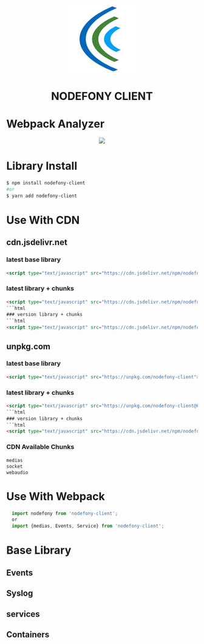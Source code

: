 
<p align="center">
  <img src="https://github.com/nodefony/nodefony/raw/master/src/nodefony/bundles/framework-bundle/Resources/public/images/nodefony-logo.png"><br>
</p>
<h1 align="center">NODEFONY CLIENT</h1>

# Webpack Analyzer

<p align="center">
  <img src="https://github.com/nodefony/nodefony-client/raw/main/tools/img/webpack.png">
</p>

# Library Install
```bash
$ npm install nodefony-client
#or
$ yarn add nodefony-client
```

# Use With CDN



## cdn.jsdelivr.net

### latest base library
```html
<script type="text/javascript" src="https://cdn.jsdelivr.net/npm/nodefony-client"></script>
```
### latest library + chunks
```html
<script type="text/javascript" src="https://cdn.jsdelivr.net/npm/nodefony-client/dist/nodefony.js?medias=true&socket=true"></script>
```html
### version library + chunks
```html
<script type="text/javascript" src="https://cdn.jsdelivr.net/npm/nodefony-client@6.0.0-beta.2/dist/nodefony.js?medias=true&socket=true"></script>
```

## unpkg.com

### latest base library
```html
<script type="text/javascript" src="https://unpkg.com/nodefony-client"></script>
```
### latest library + chunks
```html
<script type="text/javascript" src="https://unpkg.com/nodefony-client@6.0.0-beta.2/dist/nodefony.js?medias=true&socket=true"></script>
```html
### version library + chunks
```html
<script type="text/javascript" src="https://cdn.jsdelivr.net/npm/nodefony-client@6.0.0-beta.0/dist/nodefony.js?medias=true&socket=true"></script>
```


### CDN Available Chunks
```
medias
socket
webaudio
```

# Use With Webpack

```js
  import nodefony from 'nodefony-client';
  or
  import {medias, Events, Service} from 'nodefony-client';
```

# Base Library
## Events
## Syslog
## services
## Containers
